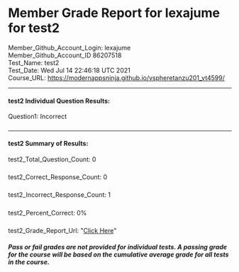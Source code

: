 # Member Grade Report for lexajume for test2  
   
Member_Github_Account_Login: lexajume  
Member_Github_Account_ID 86207518  
Test_Name: test2  
Test_Date: Wed Jul 14 22:46:18 UTC 2021  
Course_URL: https://modernappsninja.github.io/vspheretanzu201_vt4599/  
   
---  
#### test2 Individual Question Results:  
Question1: Incorrect  
#####  
---  
#### test2 Summary of Results:  
test2_Total_Question_Count: 0  
#####  
test2_Correct_Response_Count: 0  
#####  
test2_Incorrect_Response_Count: 1  
#####  
test2_Percent_Correct: 0%  
#####  
test2_Grade_Report_Url: "[Click Here](https://github.com/modernappsninjas/lexajume/blob/main/static/userdata/courses/vspheretanzu201_vt4599/grade_report.pr343.test2.md)"
##### Pass or fail grades are not provided for individual tests. A passing grade for the course will be based on the cumulative average grade for all tests in the course.  
